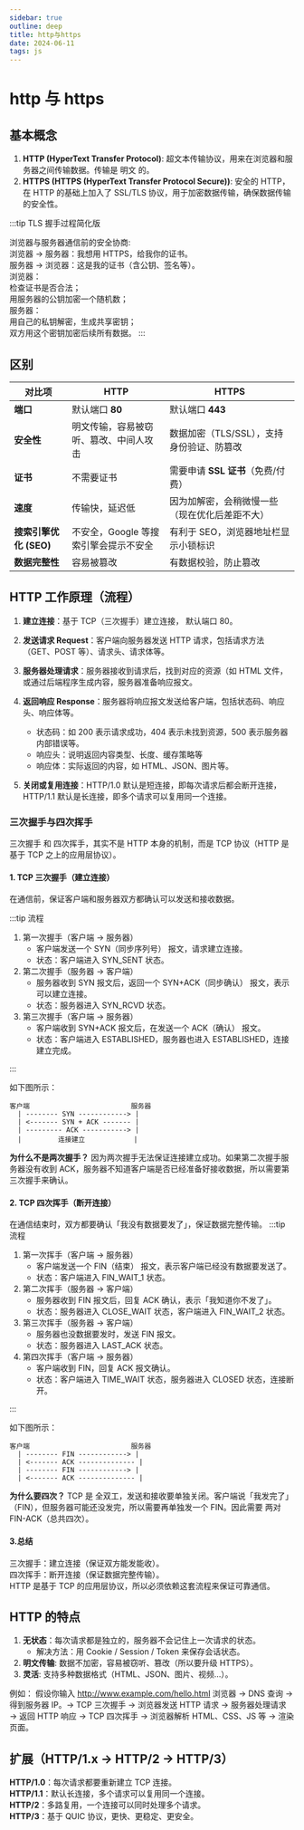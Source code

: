 ```yaml
---
sidebar: true
outline: deep
title: http与https
date: 2024-06-11
tags: js
---
```


# http 与 https

## 基本概念

1. **HTTP (HyperText Transfer Protocol)**: 超文本传输协议，用来在浏览器和服务器之间传输数据。传输是 明文 的。
2. **HTTPS (HTTPS (HyperText Transfer Protocol Secure))**: 安全的 HTTP，在 HTTP 的基础上加入了 SSL/TLS 协议，用于加密数据传输，确保数据传输的安全性。

:::tip TLS 握手过程简化版

浏览器与服务器通信前的安全协商:  
浏览器 → 服务器：我想用 HTTPS，给我你的证书。  
服务器 → 浏览器：这是我的证书（含公钥、签名等）。  
浏览器：  
检查证书是否合法；  
用服务器的公钥加密一个随机数；  
服务器：  
用自己的私钥解密，生成共享密钥；  
双方用这个密钥加密后续所有数据。
:::

## 区别

| 对比项                 | HTTP                                   | HTTPS                                          |
| ---------------------- | -------------------------------------- | ---------------------------------------------- |
| **端口**               | 默认端口 **80**                        | 默认端口 **443**                               |
| **安全性**             | 明文传输，容易被窃听、篡改、中间人攻击 | 数据加密（TLS/SSL），支持身份验证、防篡改      |
| **证书**               | 不需要证书                             | 需要申请 **SSL 证书**（免费/付费）             |
| **速度**               | 传输快，延迟低                         | 因为加解密，会稍微慢一些（现在优化后差距不大） |
| **搜索引擎优化 (SEO)** | 不安全，Google 等搜索引擎会提示不安全  | 有利于 SEO，浏览器地址栏显示小锁标识           |
| **数据完整性**         | 容易被篡改                             | 有数据校验，防止篡改                           |

## HTTP 工作原理（流程）

1. **建立连接**：基于 TCP（三次握手）建立连接， 默认端口 80。
2. **发送请求 Request**：客户端向服务器发送 HTTP 请求，包括请求方法（GET、POST 等）、请求头、请求体等。
3. **服务器处理请求**：服务器接收到请求后，找到对应的资源（如 HTML 文件，或通过后端程序生成内容，服务器准备响应报文。
4. **返回响应 Response**：服务器将响应报文发送给客户端，包括状态码、响应头、响应体等。

   - 状态码：如 200 表示请求成功，404 表示未找到资源，500 表示服务器内部错误等。
   - 响应头：说明返回内容类型、长度、缓存策略等
   - 响应体：实际返回的内容，如 HTML、JSON、图片等。

5. **关闭或复用连接**：HTTP/1.0 默认是短连接，即每次请求后都会断开连接，HTTP/1.1 默认是长连接，即多个请求可以复用同一个连接。

### 三次握手与四次挥手

三次握手 和 四次挥手，其实不是 HTTP 本身的机制，而是 TCP 协议（HTTP 是基于 TCP 之上的应用层协议）。

#### 1. TCP 三次握手（建立连接）

在通信前，保证客户端和服务器双方都确认可以发送和接收数据。

:::tip 流程

1. 第一次握手（客户端 → 服务器）
   - 客户端发送一个 SYN（同步序列号） 报文，请求建立连接。
   - 状态：客户端进入 SYN_SENT 状态。
2. 第二次握手（服务器 → 客户端）
   - 服务器收到 SYN 报文后，返回一个 SYN+ACK（同步确认） 报文，表示可以建立连接。
   - 状态：服务器进入 SYN_RCVD 状态。
3. 第三次握手（客户端 → 服务器）
   - 客户端收到 SYN+ACK 报文后，在发送一个 ACK（确认） 报文。
   - 状态：客户端进入 ESTABLISHED，服务器也进入 ESTABLISHED，连接建立完成。

:::

如下图所示：

```
客户端                         服务器
  | -------- SYN ------------> |
  | <------- SYN + ACK ------- |
  | --------- ACK -----------> |
  |         连接建立            |

```

**为什么不是两次握手？**
因为两次握手无法保证连接建立成功。如果第二次握手服务器没有收到 ACK，服务器不知道客户端是否已经准备好接收数据，所以需要第三次握手来确认。

#### 2. TCP 四次挥手（断开连接）

在通信结束时，双方都要确认「我没有数据要发了」，保证数据完整传输。
:::tip 流程

1. 第一次挥手（客户端 → 服务器）
   - 客户端发送一个 FIN（结束） 报文，表示客户端已经没有数据要发送了。
   - 状态：客户端进入 FIN_WAIT_1 状态。
2. 第二次挥手（服务器 → 客户端）
   - 服务器收到 FIN 报文后，回复 ACK 确认，表示「我知道你不发了」。
   - 状态：服务器进入 CLOSE_WAIT 状态，客户端进入 FIN_WAIT_2 状态。
3. 第三次挥手（服务器 → 客户端）
   - 服务器也没数据要发时，发送 FIN 报文。
   - 状态：服务器进入 LAST_ACK 状态。
4. 第四次挥手（客户端 → 服务器）
   - 客户端收到 FIN，回复 ACK 报文确认。
   - 状态：客户端进入 TIME_WAIT 状态，服务器进入 CLOSED 状态，连接断开。

:::

如下图所示：

```
客户端                         服务器
  | -------- FIN ------------> |
  | <------- ACK -------------- |
  | -------- FIN ------------> |
  | <------- ACK -------------- |

```

**为什么要四次？** TCP 是 全双工，发送和接收要单独关闭。客户端说「我发完了」（FIN），但服务器可能还没发完，所以需要再单独发一个 FIN。因此需要 两对 FIN-ACK（总共四次）。

#### 3.总结

三次握手：建立连接（保证双方能发能收）。  
四次挥手：断开连接（保证数据完整传输）。  
HTTP 是基于 TCP 的应用层协议，所以必须依赖这套流程来保证可靠通信。

## HTTP 的特点

1. **无状态**：每次请求都是独立的，服务器不会记住上一次请求的状态。
   - 解决方法：用 Cookie / Session / Token 来保存会话状态。
2. **明文传输**: 数据不加密，容易被窃听、篡改（所以要升级 HTTPS）。
3. **灵活**: 支持多种数据格式（HTML、JSON、图片、视频…）。

例如： 假设你输入 http://www.example.com/hello.html
浏览器 → DNS 查询 → 得到服务器 IP。→ TCP 三次握手 → 浏览器发送 HTTP 请求 → 服务器处理请求 → 返回 HTTP 响应 → TCP 四次挥手 → 浏览器解析 HTML、CSS、JS 等 → 渲染页面。

## 扩展（HTTP/1.x → HTTP/2 → HTTP/3）

**HTTP/1.0**：每次请求都要重新建立 TCP 连接。  
**HTTP/1.1**：默认长连接，多个请求可以复用同一个连接。  
**HTTP/2**：多路复用，一个连接可以同时处理多个请求。  
**HTTP/3**：基于 QUIC 协议，更快、更稳定、更安全。
